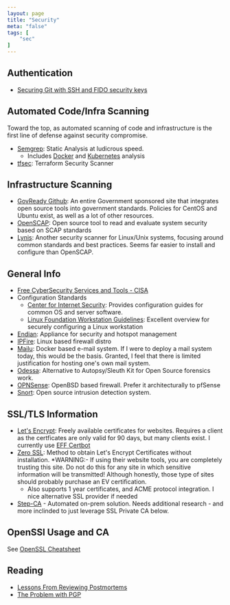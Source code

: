 ```yaml
---
layout: page
title: "Security"
meta: "false"
tags: [
    "sec"
]
---
```



## Authentication

- [Securing Git with SSH and FIDO security keys](https://developers.yubico.com/SSH/Securing_git_with_SSH_and_FIDO2.html)

## Automated Code/Infra Scanning

Toward the top, as automated scanning of code and infrastructure is the first line of defense against security compromise.

- [Semgrep](https://semgrep.dev/): Static Analysis at ludicrous speed.  
  - Includes [Docker](https://semgrep.dev/p/dockerfile) and [Kubernetes](https://semgrep.dev/p/kubernetes) analysis
- [tfsec](https://github.com/aquasecurity/tfsec): Terraform Security Scanner

## Infrastructure Scanning

- [GovReady Github](https://github.com/GovReady): An entire Government sponsored site that integrates open source tools into government standards.  Policies for CentOS and Ubuntu exist, as well as a lot of other resources.
- [OpenSCAP](http://www.open-scap.org/page/Main_Page): Open source tool to read and evaluate system security based on SCAP standards
- [Lynis](https://cisofy.com/lynis/):  Another security scanner for Linux/Unix systems, focusing around common standards and best practices.  Seems far easier to install and configure than OpenSCAP.

## General Info

- [Free CyberSecurity Services and Tools - CISA](https://www.cisa.gov/free-cybersecurity-services-and-tools)
- Configuration Standards
  - [Center for Internet Security](http://www.cisecurity.org/): Provides configuration guides for common OS and server software.
  - [Linux Foundation Workstation Guidelines](https://github.com/lfit/itpol/blob/master/linux-workstation-security.md): Excellent overview for securely configuring a Linux workstation
- [Endian](http://www.endian.com): Appliance for security and hotspot management
- [IPFire](http://www.ipfire.org/): Linux based firewall distro
- [Mailu](https://mailu.io/): Docker based e-mail system.  If I were to deploy a mail system today, this would be the basis.  Granted, I feel that there is limited justification for hosting one's own mail system.
- [Odessa](http://odessa.sourceforge.net/): Alternative to Autopsy/Sleuth Kit for Open Source forensics work.
- [OPNSense](https://opnsense.org/):  OpenBSD based firewall.  Prefer it architecturally to pfSense
- [Snort](https://www.snort.org/): Open source intrusion detection system.

## SSL/TLS Information

- [Let's Encrypt](https://letsencrypt.org/):  Freely available certificates for websites.
Requires a client as the certficates are only valid for 90 days, but many clients
exist.  I currently use [EFF Certbot](https://certbot.eff.org/)
- [Zero SSL](https://zerossl.com/#crt):  Method to obtain Let's Encrypt Certificates without installation. *WARNING:- If 
using their website tools, you are completely trusting this site.  Do not do this for any site in which sensitive information
will be transmitted!  Although honestly, those type of sites should probably purchase an EV certification.
  - Also supports 1 year certificates, and ACME protocol integration.  I nice alternative SSL provider if needed
- [Step-CA](https://smallstep.com/docs/step-ca) - Automated on-prem solution.  Needs additional research - and more inclinded to just leverage SSL Private CA below.

## OpenSSl Usage and CA 

See [OpenSSL Cheatsheet](/info/openssl-cheatsheet)


## Reading

- [Lessons From Reviewing Postmortems](http://danluu.com/postmortem-lessons/)
- [The Problem with PGP](https://latacora.micro.blog/2019/07/16/the-pgp-problem.html)